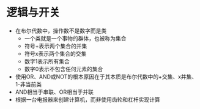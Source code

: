 # 逻辑与开关
- 在布尔代数中，操作数不是数字而是类
    - 一个类就是一个事物的群体，也被称为集合
    - 符号+表示两个集合的并集
    - 符号x表示两个集合的交集
    - 数字1表示所有集合
    - 数字0表示不包含任何元素的集合
- 使用OR、AND或NOT的根本原因在于其本质是布尔代数中的+交集、x并集、1-非当前类
- AND相当于串联、OR相当于并联
- 根据一台电报器来创建计算机，而非使用齿轮和杠杆实现计算